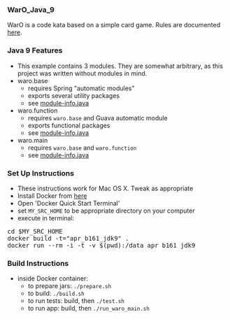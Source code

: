 ### WarO_Java_9

WarO is a code kata based on a simple card game. Rules are documented [here](https://github.com/peidevs/WarO_Java/blob/master/README.md).

### Java 9 Features 

* This example contains 3 modules. They are somewhat arbitrary, as this project was
written without modules in mind.
* waro.base
    * requires Spring "automatic modules"
    * exports several utility packages
    * see [module-info.java](https://github.com/codetojoy/WarO_Java_9/blob/master/waro.base/src/main/java/waro.base/module-info.java)
* waro.function
    * requires `waro.base` and Guava automatic module
    * exports functional packages 
    * see [module-info.java](https://github.com/codetojoy/WarO_Java_9/blob/master/waro.function/src/main/java/waro.function/module-info.java)
* waro.main
    * requires `waro.base` and `waro.function`
    * see [module-info.java](https://github.com/codetojoy/WarO_Java_9/blob/master/waro.main/src/main/java/waro.main/module-info.java)

### Set Up Instructions 

* These instructions work for Mac OS X. Tweak as appropriate
* Install Docker from [here](https://www.docker.com/) 
* Open 'Docker Quick Start Terminal'
* set `MY_SRC_HOME` to be appropriate directory on your computer
* execute in terminal:

<pre>
cd $MY_SRC_HOME
docker build -t="apr_b161_jdk9" . 
docker run --rm -i -t -v $(pwd):/data apr_b161_jdk9 
</pre>

### Build Instructions 

* inside Docker container:
    * to prepare jars: `./prepare.sh`
    * to build: `./build.sh`
    * to run tests: build, then `./test.sh`
    * to run app: build, then `./run_waro_main.sh`


